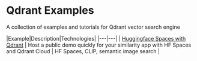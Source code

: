 # Qdrant Examples
A collection of examples and tutorials for Qdrant vector search engine

|Example|Description|Technologies|
|---|---|
| [Huggingface Spaces with Qdrant](https://github.com/qdrant/examples/tree/master/hf-spaces-with-qdrant) | Host a public demo quickly for your similarity app with HF Spaces and Qdrant Cloud | HF Spaces, CLIP, semantic image search |
